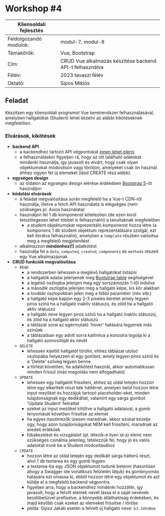 # Workshop #4

| Kliensoldali fejlesztés | |
|-----|---|
| Feldolgozandó modulok: | modul-7, modul-8 |
| Témakörök: | Vue, Bootstrap |
| Cím: | CRUD Vue alkalmazás készítése backend API-t felhasználva |
| Félév: | 2023 tavaszi félév |
| Oktató: | Sipos Miklós |

## Feladat

Készítsen egy kliensoldali programot Vue keretrendszer felhasználásával, amelyben hallgatókat (Student) lehet kezelni az alábbi kikötéseknek megfelelően.

### Elvárások, kikötések

- **backend API**
  - a backendhez tartozó API végpontokat [innen lehet elérni](https://practiceapi.nikprog.hu/swagger/index.html)
  - a felhasználáskor figyeljen rá, hogy az ott található adatokat mindenki használja, így javasolt és elvárt, hogy csak olyan objektumokat módosítson vagy töröljön, amelyeket csak ön használ. ehhez vigyen fel új elemeket (lásd CREATE rész alább).
- **egységes design**
  - az oldalon az egységes design elérése érdekében [Bootstrap 5](https://getbootstrap.com/docs/5.3/getting-started/download/)-öt használjon
- **kódolási elvárások**
  - a feladat megvalósítása során megfelelő ha a Vue-t CDN-ről használja, illetve a fetch API használata is elégséges (nem szükséges pl. Axios használata)
  - használjon fel 1 db komponenst kötelezően (de ezen kívül tetszőlegesen lehet többet is felhasználni) a tanultaknak megfelelően
    - a student objektumokat reprezentáló komponenst hozza létre (a komponens 1 db student objektum reprezentálására szolgál, ezt kell iterálva felhasználni), amelyben a `template` részben valósítsa meg a megfelelő megjelenítést
  - alkalmazzon **mindenhez(!)** adatkötést
  - használja fel a `data`, `computed`, `created`, `components` és `methods` részeit egy Vue alkalmazásnak
- **CRUD funkciók megvalósítása**
  - `READ`
    - a rendszerben lehessen a meglévő hallgatókat listázni
    - a hallgatók adatai jelenjenek meg [Bootstrap table](https://getbootstrap.com/docs/5.0/content/tables/) segítségével
    - a legelső oszlopba jelenjen meg egy sorszámozás 1-től indulva
    - a második oszlopba jelenjen meg a hallgató képe, kis kör alakban
    - a további oszlopokban jelen meg a többi paraméter (név stb.)
    - a hallgató képe kapjon egy 2-3 pixeles keretet amely legyen piros színű ha a hallgató inaktív státuszú, és zöld ha a hallgató aktív státuszú
    - a hallgató neve legyen piros színű ha a hallgató inaktív státuszú, és zöld ha a hallgató aktív státuszú
    - a táblázat sorai az egérmutató 'hover' hatására legyenek más színűek
    - a táblázatban egy adott sorra kattintva a konzolra logolja ki a hallgató azonosítóját és nevét
  - `DELETE`
    - lehessen kijelölt hallgatót törölni, ehhez táblázat utolsó oszlopába helyezzen el egy gombot, amely legyen piros színű és a 'Delete' szöveg legyen benne
    - a törlést követően, ha adatkötést használ, akkor automatikusan minden frissül (más megoldás nem elfogadható)
  - `UPDATE`
    - lehessen egy hallgatót frissíteni, ehhez az oldal tetején hozzon létre egy elkerített részt kék háttérrel, amelyen belül hozzon létre input mezőket és hozzájuk tartozó placeholder-eket, minden tulajdonságnak egy dedikáltat, valamint egy sárga gombot 'Update Student' felirattal
    - ezeket az input mezőket kitöltve a hallgató adataival, a gomb lenyomását követően frissítse az elemet
    - ha egyes inputmezők üresen maradnak, akkor azokat kezelje úgy, hogy azon tulajdonságokat NEM kell frissíteni, maradnak az eredeti értékűek
    - hibakezelést és vizsgálatot (pl. létezik-e ilyen id-jú elem) nem szükséges csinálnia jelenleg, tételezzük fel, hogy jó és valós adatokat írunk be a Student módosításához
  - `CREATE`
    - hozzon létre az oldal tetején egy dedikált sárga hátterű részt, ahol 1 db textarea és egy gomb legyen
    - a textarea-ba egy JSON objektumot tudunk betenni (hasonlóan ahogy a Swagger ide vonatkozó felületén látjuk) és gombnyomás hatására ezt olvassa ki, ebből hozzon létre egy objektumot és azt küldje el a megfelelő backend végpontra
    - figyeljen arra, hogy a backendhez mindenki hozzáfér, így javasolt, hogy a felvitt elemek nevét lássa el a saját nevének kezdőbetüivel prefixelve, a könnyebb átláthatóság érdekében, és majd később csak ezeket az elemeket frissítse / törölje
    - példa: Gipsz Jakab esetén a felvett új hallgató neve: `GJ-JohnDoe`
